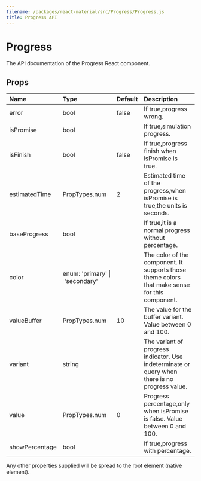 ```yaml
---
filename: /packages/react-material/src/Progress/Progress.js
title: Progress API
---
```


<!--- This documentation is automatically generated, do not try to edit it. -->

# Progress

<p class="description">The API documentation of the Progress React component.</p>



## Props

| Name | Type | Default | Description |
|:-----|:-----|:--------|:------------|
| <span class="prop-name">error</span> | <span class="prop-type">bool | <span class="prop-default">false</span> | If true,progress wrong. |
| <span class="prop-name">isPromise</span> | <span class="prop-type">bool |   | If true,simulation progress. |
| <span class="prop-name">isFinish</span> | <span class="prop-type">bool | <span class="prop-default">false</span> | If true,progress finish when isPromise is true. |
| <span class="prop-name">estimatedTime</span> | <span class="prop-type">PropTypes.num | <span class="prop-default">2</span> | Estimated time of the progress,when isPromise is true,the units is seconds. |
| <span class="prop-name">baseProgress</span> | <span class="prop-type">bool |   | If true,it is a normal progress without percentage. |
| <span class="prop-name">color</span> | <span class="prop-type">enum:&nbsp;'primary'&nbsp;&#124;<br>&nbsp;'secondary'<br> |   | The color of the component. It supports those theme colors that make sense for this component. |
| <span class="prop-name">valueBuffer</span> | <span class="prop-type">PropTypes.num | <span class="prop-default">10</span> | The value for the buffer variant. Value between 0 and 100. |
| <span class="prop-name">variant</span> | <span class="prop-type">string |   | The variant of progress indicator. Use indeterminate or query when there is no progress value. |
| <span class="prop-name">value</span> | <span class="prop-type">PropTypes.num | <span class="prop-default">0</span> | Progress percentage,only when isPromise is false. Value between 0 and 100. |
| <span class="prop-name">showPercentage</span> | <span class="prop-type">bool |   | If true,progress with percentage. |

Any other properties supplied will be spread to the root element (native element).

